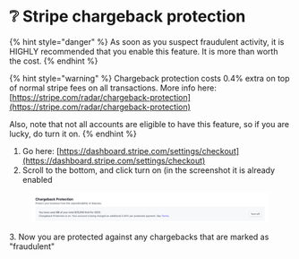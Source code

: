 # ❔ Stripe chargeback protection

{% hint style="danger" %}
As soon as you suspect fraudulent activity, it is HIGHLY recommended that you enable this feature. It is more than worth the cost.
{% endhint %}

{% hint style="warning" %}
Chargeback protection costs 0.4% extra on top of normal stripe fees on all transactions. More info here: [https://stripe.com/radar/chargeback-protection](https://stripe.com/radar/chargeback-protection)

Also, note that not all accounts are eligible to have this feature, so if you are lucky, do turn it on.
{% endhint %}

1. Go here: [https://dashboard.stripe.com/settings/checkout](https://dashboard.stripe.com/settings/checkout)
2. Scroll to the bottom, and click turn on (in the screenshot it is already enabled

<figure><img src="../../.gitbook/assets/Screenshot 2022-12-27 at 6.15.09 PM.png" alt=""><figcaption></figcaption></figure>

3\. Now you are protected against any chargebacks that are marked as "fraudulent"
